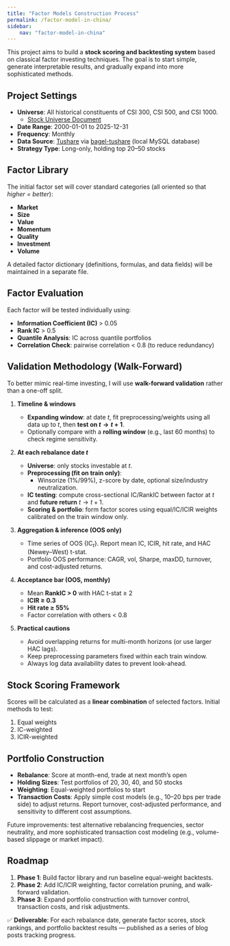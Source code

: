 ```yaml
---
title: "Factor Models Construction Process"
permalink: /factor-model-in-china/
sidebar:
    nav: "factor-model-in-china"
---
```


This project aims to build a **stock scoring and backtesting system** based on classical factor investing techniques. The goal is to start simple, generate interpretable results, and gradually expand into more sophisticated methods.

## Project Settings  

- **Universe**: All historical constituents of CSI 300, CSI 500, and CSI 1000.  
  - [Stock Universe Document](stock_universe.md)  
- **Date Range**: 2000-01-01 to 2025-12-31  
- **Frequency**: Monthly  
- **Data Source**: [Tushare](https://tushare.pro/) via [bagel-tushare](https://github.com/bagelquant/bagel-tushare) (local MySQL database)  
- **Strategy Type**: Long-only, holding top 20–50 stocks  

## Factor Library  

The initial factor set will cover standard categories (all oriented so that *higher = better*):  

- **Market**  
- **Size**  
- **Value**  
- **Momentum**  
- **Quality**  
- **Investment**  
- **Volume**  

A detailed factor dictionary (definitions, formulas, and data fields) will be maintained in a separate file.  

## Factor Evaluation  

Each factor will be tested individually using:  

- **Information Coefficient (IC)** > 0.05  
- **Rank IC** > 0.5  
- **Quantile Analysis**: IC across quantile portfolios  
- **Correlation Check**: pairwise correlation < 0.8 (to reduce redundancy)  

## Validation Methodology (Walk-Forward)  

To better mimic real-time investing, I will use **walk-forward validation** rather than a one-off split.  

1. **Timeline & windows**  
   - **Expanding window**: at date $t$, fit preprocessing/weights using all data up to $t$, then **test on $t \to t+1$**.  
   - Optionally compare with a **rolling window** (e.g., last 60 months) to check regime sensitivity.  

2. **At each rebalance date $t$**  
   - **Universe**: only stocks investable at $t$.  
   - **Preprocessing (fit on train only)**:  
     - Winsorize (1%/99%), z-score by date, optional size/industry neutralization.  
   - **IC testing**: compute cross-sectional IC/RankIC between factor at $t$ and **future return** $t \to t+1$.  
   - **Scoring & portfolio**: form factor scores using equal/IC/ICIR weights calibrated on the train window only.  

3. **Aggregation & inference (OOS only)**  
   - Time series of OOS $\{\text{IC}_t\}$. Report mean IC, ICIR, hit rate, and HAC (Newey–West) t-stat.  
   - Portfolio OOS performance: CAGR, vol, Sharpe, maxDD, turnover, and cost-adjusted returns.  

4. **Acceptance bar (OOS, monthly)**  
   - Mean **RankIC > 0** with HAC t-stat ≥ 2  
   - **ICIR ≥ 0.3**  
   - **Hit rate ≥ 55%**  
   - Factor correlation with others < 0.8  

5. **Practical cautions**  
   - Avoid overlapping returns for multi-month horizons (or use larger HAC lags).  
   - Keep preprocessing parameters fixed within each train window.  
   - Always log data availability dates to prevent look-ahead.  

## Stock Scoring Framework  

Scores will be calculated as a **linear combination** of selected factors. Initial methods to test:  

1. Equal weights  
2. IC-weighted  
3. ICIR-weighted  

## Portfolio Construction  

- **Rebalance**: Score at month-end, trade at next month’s open  
- **Holding Sizes**: Test portfolios of 20, 30, 40, and 50 stocks  
- **Weighting**: Equal-weighted portfolios to start  
- **Transaction Costs**: Apply simple cost models (e.g., 10–20 bps per trade side) to adjust returns. Report turnover, cost-adjusted performance, and sensitivity to different cost assumptions.  

Future improvements: test alternative rebalancing frequencies, sector neutrality, and more sophisticated transaction cost modeling (e.g., volume-based slippage or market impact).  

## Roadmap  

1. **Phase 1**: Build factor library and run baseline equal-weight backtests.  
2. **Phase 2**: Add IC/ICIR weighting, factor correlation pruning, and walk-forward validation.  
3. **Phase 3**: Expand portfolio construction with turnover control, transaction costs, and risk adjustments.  

✅ **Deliverable**: For each rebalance date, generate factor scores, stock rankings, and portfolio backtest results — published as a series of blog posts tracking progress.  
